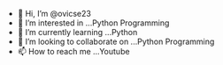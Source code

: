 - 👋 Hi, I’m @ovicse23
- 👀 I’m interested in ...Python Programming
- 🌱 I’m currently learning ...Python
- 💞️ I’m looking to collaborate on ...Python Programming
- 📫 How to reach me ...Youtube

<!---
ovicse23/ovicse23 is a ✨ special ✨ repository because its `README.md` (this file) appears on your GitHub profile.
You can click the Preview link to take a look at your changes.
--->
